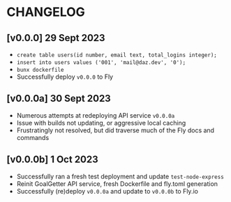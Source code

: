 # CHANGELOG

## [v0.0.0] 29 Sept 2023
- `create table users(id number, email text, total_logins integer);`
- `insert into users values ('001', 'mail@daz.dev', '0');`
- `bunx dockerfile` 
- Successfully deploy `v0.0.0` to Fly

## [v0.0.0a] 30 Sept 2023
- Numerous attempts at redeploying API service `v0.0.0a`
- Issue with builds not updating, or aggressive local caching
- Frustratingly not resolved, but did traverse much of the Fly docs and commands

## [v0.0.0b] 1 Oct 2023
- Successfully ran a fresh test deployment and update `test-node-express`
- Reinit GoalGetter API service, fresh Dockerfile and fly.toml generation
- Successfully (re)deploy `v0.0.0a` and update to `v0.0.0b` to Fly.io

